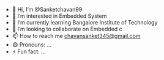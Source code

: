- 👋 Hi, I’m @Sanketchavan99
- 👀 I’m interested in Embedded System
- 🌱 I’m currently learning Bangalore Institute of Technology
- 💞️ I’m looking to collaborate on Embedded c
- 📫 How to reach me chavansanket345@gmail.com
- 😄 Pronouns: ...
- ⚡ Fun fact: ...

<!---
Sanketchavan99/Sanketchavan99 is a ✨ special ✨ repository because its `README.md` (this file) appears on your GitHub profile.
You can click the Preview link to take a look at your changes.
--->
